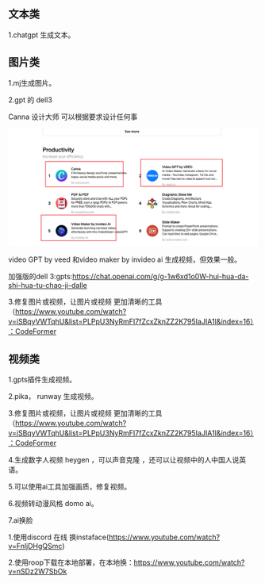## 文本类

1.chatgpt 生成文本。





## 图片类

1.mj生成图片。

2.gpt 的 dell3

Canna 设计大师 可以根据要求设计任何事



![image-20240229094105044](../../md/img/image-20240229094105044.png)



video GPT by veed 和video maker by invideo ai 生成视频，但效果一般。

加强版的dell 3:gpts:https://chat.openai.com/g/g-1w6xd1o0W-hui-hua-da-shi-hua-tu-chao-ji-dalle



3.修复图片或视频，让图片或视频 更加清晰的工具（https://www.youtube.com/watch?v=iSBqyVWTqhU&list=PLPpU3NyRmFI7fZcxZknZZ2K795IaJIA1I&index=16）：CodeFormer





## 视频类

1.gpts插件生成视频。



2.pika， runway 生成视频。



3.修复图片或视频，让图片或视频 更加清晰的工具（https://www.youtube.com/watch?v=iSBqyVWTqhU&list=PLPpU3NyRmFI7fZcxZknZZ2K795IaJIA1I&index=16）：CodeFormer



4.生成数字人视频 heygen ，可以声音克隆 ，还可以让视频中的人中国人说英语。



5.可以使用ai工具加强画质，修复视频。



6.视频转动漫风格 domo ai。



7.ai换脸

1.使用discord 在线 换instaface(https://www.youtube.com/watch?v=FnljDHgQSmc) 



2.使用roop下载在本地部署，在本地换：https://www.youtube.com/watch?v=nSDz2W7SbOk

